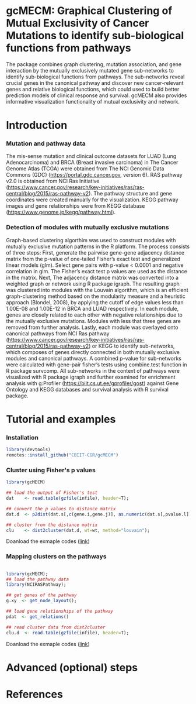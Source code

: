 # gcMECM: Graphical Clustering of Mutual Exclusivity of Cancer Mutations to identify sub-biological functions from pathways

The package combines graph clustering, mutation association, and gene interaction 
by the mutually exclusively mutated gene sub-networks to identify sub-biological functions from 
pathways. The sub-networks reveal 
crucial genes in the canonical pathway and discover new cancer-relevant genes and relative biological 
functions, which could used to build better prediction models of clinical response and survival. 
gcMECM also provides informative visualization functionality of mutual exclusivity and network.

# Introduction

### Mutation and pathway data
The mis-sense mutation and clinical outcome datasets for LUAD (Lung Adenocarcinoma) and BRCA (Breast invasive carcinoma) in The Cancer Genome Atlas (TCGA) were obtained from The NCI Genomic Data Commons (GDC) (https://portal.gdc.cancer.gov, version 6). RAS pathway v2.0 is obtained from NCI Ras Initiative  (https://www.cancer.gov/research/key-initiatives/ras/ras-central/blog/2015/ras-pathway-v2). The pathway structure and gene coordinates were created manually for the visualization. KEGG pathway images and gene relationships were from KEGG database (https://www.genome.jp/kegg/pathway.html).

### Detection of modules with mutually exclusive mutations 

Graph-based clustering algorthim was used to construct modules with mutually exclusive mutation patterns in the R platform. The process consists of three steps: First, generate the pairwise gene-gene adjacency distance matrix from the p-value of one-tailed Fisher’s exact test and generalized linear models (glm). Select gene pairs with p-value < 0.0001 and negative correlation in glm. The Fisher’s exact test p values are used as the distance in the matrix. Next, The adjacency distance matrix was converted into a weighted graph or network using R package igraph. The resulting graph was clustered into modules with the Louvain algorithm, which is an efficient graph-clustering method based on the modularity measure and a heuristic approach (Blondel, 2008), by applying the cutoff of edge values less than 1.00E-08 and 1.00E-12 in BRCA and LUAD respectively. In each module, genes are closely related to each other with negative relationships due to the mutually exclusive mutations. Modules with less that three genes are removed from further analysis. Lastly, each module was overlayed onto canonical pathways from NCI Ras pathway (https://www.cancer.gov/research/key-initiatives/ras/ras-central/blog/2015/ras-pathway-v2) or KEGG to identify sub-networks, which composes of genes directly connected in both mutually exclusive modules and canonical pathways. A combined p-value for sub-networks were calculated with gene-pair fisher’s tests using combine.test function in R package survcomp. All sub-networks in the context of pathways were visualized with R package igraph and further examined for enrichment analysis with g:Profiler (https://biit.cs.ut.ee/gprofiler/gost) against Gene Ontology and KEGG databases and survival analysis with R survival package.

# Tutorial and examples
### Installation
``` r
library(devtools)
remotes::install_github("CBIIT-CGR/gcMECM")
``` 
  
### Cluster using Fisher's p values
```r
library(gcMECM)

## load the output of Fisher's test
dat    <- read.table(gzfile(infile), header=T);

## convert the p values to distance matrix
dat.d  <- p2dist(dat.s[,c(gene.i,gene.j)], as.numeric(dat.s[,pvalue.l]));

## cluster from the distance matrix 
clu    <- dist2cluster(dat.d, wt=wt, method="louvain");
```
Doanload the exmaple codes ([link](examples/02p2cluster.R))
### Mapping clusters on the pathways
```r

library(gcMECM);
## load the pathway data
library(NCIRASPathway);

## get genes of the pathway
g.xy  <- get_node_layout();

## load gene relationships of the pathway
pdat  <- get_relations()

## read cluster data from dist2cluster
clu.d  <- read.table(gzfile(infile), header=T);
```
Doanload the exmaple codes ([link](examples/03cluster_map.R))
# Advanced (optional) steps

# References
